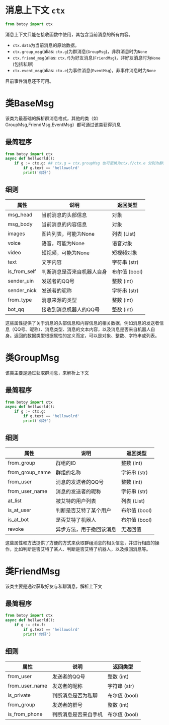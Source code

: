 # 消息上下文 `ctx`

```python
from botoy import ctx
```

消息上下文只能在接收函数中使用，其包含当前消息的所有内容。

- `ctx.data`为当前消息的原始数据。
- `ctx.group_msg`(alias: `ctx.g`)为群消息(`GroupMsg`)，非群消息时为`None`
- `ctx.friend_msg`(alias: `ctx.f`)为好友消息(`FriendMsg`)，非好友消息时为`None` (包括私聊)
- `ctx.event_msg`(alias: `ctx.e`)为事件消息(`EventMsg`)，非事件消息时为`None`

目前事件消息还不可用。

# 类BaseMsg
该类为最基础的解析群消息格式，其他的类（如GroupMsg,FriendMsg,EventMsg）都可通过该类获得消息


## 最简程序
```python
from botoy import ctx
async def hellworld():
    if g := ctx.g: ## ctx.g = ctx.groupMsg 也可更换为ctx.f/ctx.e 分别为群消息，好友消息，事件消息
        if g.text == 'hellowolrd'
        print('你好')
```
## 细则
| 属性             | 说明                             | 返回类型          |
|------------------|--------------------------------|-------------------|
| msg_head         | 当前消息的头部信息               | 对象              |
| msg_body         | 当前消息的内容信息               | 对象              |
| images           | 图片列表，可能为None             | 列表 (List)       |
| voice            | 语音，可能为None                 | 语音对象          |
| video            | 短视频，可能为None               | 短视频对象        |
| text             | 文字内容                         | 字符串 (str)      |
| is_from_self     | 判断消息是否来自机器人自身       | 布尔值 (bool)     |
| sender_uin       | 发送者的QQ号                     | 整数 (int)        |
| sender_nick      | 发送者的昵称                     | 字符串 (str)      |
| from_type        | 消息来源的类型                   | 整数 (int)        |
| bot_qq           | 接收到消息机器人的QQ号            | 整数 (int)        |

这些属性提供了关于消息的头部信息和内容信息的相关数据，例如消息的发送者信息（QQ号、昵称）、消息类型、消息的文本内容，以及消息是否来自机器人自身。返回的数据类型根据属性的定义而定，可以是对象、整数、字符串或列表。

# 类GroupMsg
该类主要是通过获取群消息，来解析上下文
## 最简程序
```python
from botoy import ctx
async def hellworld():
    if g := ctx.g:
        if g.text == 'hellowolrd'
        print('你好')
```
## 细则
| 属性              | 说明                             | 返回类型         |
|-------------------|--------------------------------|------------------|
| from_group        | 群组的ID                         | 整数 (int)       |
| from_group_name   | 群组的名称                       | 字符串 (str)     |
| from_user         | 消息的发送者的QQ号               | 整数 (int)       |
| from_user_name    | 消息的发送者的昵称               | 字符串 (str)     |
| at_list           | 被艾特的用户列表                 | 列表 (List)      |
| is_at_user        | 判断是否艾特了某个用户           | 布尔值 (bool)    |
| is_at_bot         | 是否艾特了机器人                 | 布尔值 (bool)    |
| revoke            | 异步方法，用于撤回该消息         | 无返回值         |

这些属性和方法提供了方便的方式来获取群组消息的相关信息，并进行相应的操作，比如判断是否艾特了某人、判断是否艾特了机器人，以及撤回消息等。

# 类FriendMsg
该类主要是通过获取好友与私聊消息，解析上下文
## 最简程序
```python
from botoy import ctx
async def hellworld():
    if g := ctx.f:
        if g.text == 'hellowolrd'
        print('你好')
```
## 细则
| 属性            | 说明                                                   | 返回类型       |
|-----------------|------------------------------------------------------|--------------|
| from_user       | 发送者的QQ号                                           | 整数 (int)     |
| from_user_name  | 发送者的昵称                                           | 字符串 (str)   |
| is_private      | 判断消息是否为私聊                                     | 布尔值 (bool)  |
| from_group      | 发送者的群号                                           | 整数 (int)     |
| is_from_phone   | 判断消息是否来自手机                                   | 布尔值 (bool)  |